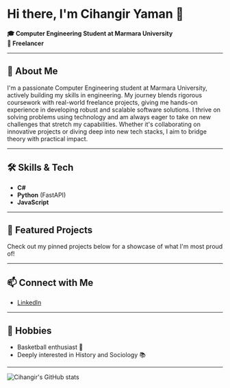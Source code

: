 # Hi there, I'm Cihangir Yaman 👋

**🎓 Computer Engineering Student at Marmara University**  
**💼 Freelancer**

---

## 🚀 About Me

I'm a passionate Computer Engineering student at Marmara University, actively building my skills in engineering. My journey blends rigorous coursework with real-world freelance projects, giving me hands-on experience in developing robust and scalable software solutions. I thrive on solving problems using technology and am always eager to take on new challenges that stretch my capabilities. Whether it's collaborating on innovative projects or diving deep into new tech stacks, I aim to bridge theory with practical impact.

---

## 🛠️ Skills & Tech

- **C#**
- **Python** (FastAPI)
- **JavaScript**

---

## 🌟 Featured Projects

Check out my pinned projects below for a showcase of what I'm most proud of!

---

## 📫 Connect with Me

- [LinkedIn](https://www.linkedin.com/in/cihangir-yaman-2a7790221)

---

## 🏀 Hobbies

- Basketball enthusiast 🏀
- Deeply interested in History and Sociology 📚

---

![Cihangir's GitHub stats](https://github-readme-stats.vercel.app/api?username=cihangiryaman&show_icons=true&theme=default)
